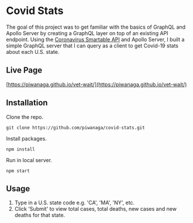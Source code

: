 # Covid Stats

The goal of this project was to get familiar with the basics of GraphQL and Apollo Server by creating a GraphQL layer on top of an existing API endpoint. Using the [Coronavirus Smartable API](https://rapidapi.com/SmartableAI/api/coronavirus-smartable/) and Apollo Server, I built a simple GraphQL server that I can query as a client to get Covid-19 stats about each U.S. state.

## Live Page
[https://piwanaga.github.io/vet-wait/](https://piwanaga.github.io/vet-wait/)

## Installation

Clone the repo.

```
git clone https://github.com/piwanaga/covid-stats.git
```

Install packages.

```
npm install
```

Run in local server.

```
npm start
```

## Usage

1. Type in a U.S. state code e.g. 'CA', 'MA', 'NY', etc.
2. Click 'Submit' to view total cases, total deaths, new cases and new deaths for that state.




